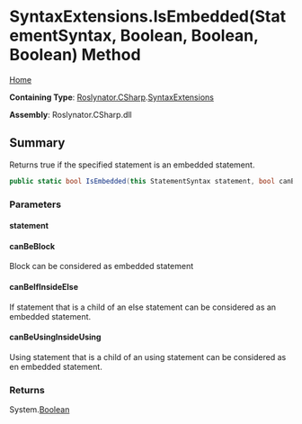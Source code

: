 # SyntaxExtensions\.IsEmbedded\(StatementSyntax, Boolean, Boolean, Boolean\) Method

[Home](../../../../README.md)

**Containing Type**: [Roslynator.CSharp](../../README.md)\.[SyntaxExtensions](../README.md)

**Assembly**: Roslynator\.CSharp\.dll

## Summary

Returns true if the specified statement is an embedded statement\.

```csharp
public static bool IsEmbedded(this StatementSyntax statement, bool canBeBlock = false, bool canBeIfInsideElse = true, bool canBeUsingInsideUsing = true)
```

### Parameters

#### statement





#### canBeBlock



Block can be considered as embedded statement

#### canBeIfInsideElse



If statement that is a child of an else statement can be considered as an embedded statement\.

#### canBeUsingInsideUsing



Using statement that is a child of an using statement can be considered as en embedded statement\.

### Returns

System\.[Boolean](https://docs.microsoft.com/en-us/dotnet/api/system.boolean)

